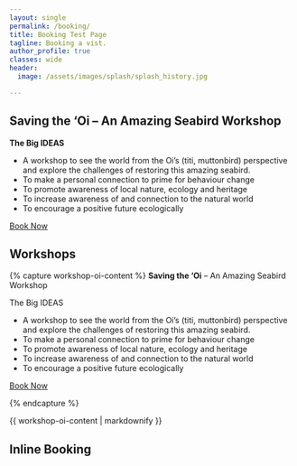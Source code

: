 ```yaml
---
layout: single
permalink: /booking/
title: Booking Test Page
tagline: Booking a vist.
author_profile: true
classes: wide
header:
  image: /assets/images/splash/splash_history.jpg

---
```




## Saving the ‘Oi – An Amazing Seabird Workshop

**The Big IDEAS**

- A workshop to see the world from the Oi’s (titi, muttonbird) perspective and explore the challenges of restoring this amazing seabird.
- To make a personal connection to prime for behaviour change
- To promote awareness of local nature, ecology and heritage
- To increase awareness of and connection to the natural world
- To encourage a positive future ecologically

<!-- Calendly link widget begin -->
<link href="https://assets.calendly.com/assets/external/widget.css" rel="stylesheet">
<script src="https://assets.calendly.com/assets/external/widget.js" type="text/javascript" async></script>
<a href="" class="btn btn--primary" onclick="Calendly.initPopupWidget({url: 'https://calendly.com/wildlabtiakitaiao/saving-the-oi-workshop?primary_color=ff0303&hide_gdpr_banner=1'});return false;">Book Now</a>
<!-- Calendly link widget end -->


## Workshops

{% capture workshop-oi-content %}
**Saving the ‘Oi** – An Amazing Seabird Workshop

The Big IDEAS
- A workshop to see the world from the Oi’s (titi, muttonbird) perspective and explore the challenges of restoring this amazing seabird.
- To make a personal connection to prime for behaviour change
- To promote awareness of local nature, ecology and heritage
- To increase awareness of and connection to the natural world
- To encourage a positive future ecologically

<!-- Calendly link widget begin -->
<link href="https://assets.calendly.com/assets/external/widget.css" rel="stylesheet">
<script src="https://assets.calendly.com/assets/external/widget.js" type="text/javascript" async></script>
<a href="" class="btn btn--primary" onclick="Calendly.initPopupWidget({url: 'https://calendly.com/wildlabtiakitaiao/saving-the-oi-workshop?primary_color=ff0303&hide_gdpr_banner=1'});return false;">Book Now</a>
<!-- Calendly link widget end -->

{% endcapture %}

<div class="notice--primary">
  {{ workshop-oi-content | markdownify }}
</div>


## Inline Booking

<!-- Calendly inline widget begin -->
<div class="calendly-inline-widget" data-url="https://calendly.com/wildlabtiakitaiao?hide_landing_page_details=1&hide_gdpr_banner=1&primary_color=fb0303" style="min-width:320px;height:2000px;"></div>
<script type="text/javascript" src="https://assets.calendly.com/assets/external/widget.js" async></script>
<!-- Calendly inline widget end -->


<!-- Calendly badge widget begin -->
<link href="https://assets.calendly.com/assets/external/widget.css" rel="stylesheet">
<script src="https://assets.calendly.com/assets/external/widget.js" type="text/javascript" async></script>
<script type="text/javascript">window.onload = function() { Calendly.initBadgeWidget({ url: 'https://calendly.com/wildlabtiakitaiao?hide_landing_page_details=1&hide_gdpr_banner=1&primary_color=ff0303', text: 'Make a Booking', color: '#ff0303', textColor: '#ffffff', branding: false }); }</script>
<!-- Calendly badge widget end -->